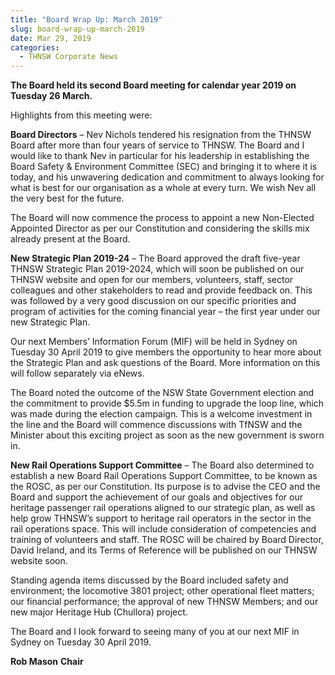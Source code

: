 ```yaml
---
title: "Board Wrap Up: March 2019"
slug: board-wrap-up-march-2019
date: Mar 29, 2019
categories:
  - THNSW Corporate News
---
```



**The Board held its second Board meeting for calendar year 2019 on Tuesday 26 March.**

Highlights from this meeting were:

**Board Directors** – Nev Nichols tendered his resignation from the THNSW Board after more than four years of service to THNSW. The Board and I would like to thank Nev in particular for his leadership in establishing the Board Safety & Environment Committee (SEC) and bringing it to where it is today, and his unwavering dedication and commitment to always looking for what is best for our organisation as a whole at every turn. We wish Nev all the very best for the future.

The Board will now commence the process to appoint a new Non-Elected Appointed Director as per our Constitution and considering the skills mix already present at the Board.

**New Strategic Plan 2019-24** – The Board approved the draft five-year THNSW Strategic Plan 2019-2024, which will soon be published on our THNSW website and open for our members, volunteers, staff, sector colleagues and other stakeholders to read and provide feedback on. This was followed by a very good discussion on our specific priorities and program of activities for the coming financial year – the first year under our new Strategic Plan.

Our next Members’ Information Forum (MIF) will be held in Sydney on Tuesday 30 April 2019 to give members the opportunity to hear more about the Strategic Plan and ask questions of the Board. More information on this will follow separately via eNews.

The Board noted the outcome of the NSW State Government election and the commitment to provide $5.5m in funding to upgrade the loop line, which was made during the election campaign. This is a welcome investment in the line and the Board will commence discussions with TfNSW and the Minister about this exciting project as soon as the new government is sworn in.

**New Rail Operations Support Committee** – The Board also determined to establish a new Board Rail Operations Support Committee, to be known as the ROSC, as per our Constitution. Its purpose is to advise the CEO and the Board and support the achievement of our goals and objectives for our heritage passenger rail operations aligned to our strategic plan, as well as help grow THNSW’s support to heritage rail operators in the sector in the rail operations space. This will include consideration of competencies and training of volunteers and staff. The ROSC will be chaired by Board Director, David Ireland, and its Terms of Reference will be published on our THNSW website soon.

Standing agenda items discussed by the Board included safety and environment; the locomotive 3801 project; other operational fleet matters; our financial performance; the approval of new THNSW Members; and our new major Heritage Hub (Chullora) project.

The Board and I look forward to seeing many of you at our next MIF in Sydney on Tuesday 30 April 2019.

**Rob Mason**
**Chair**
